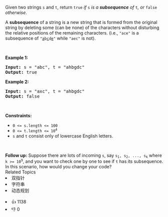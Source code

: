 <p>Given two strings <code>s</code> and <code>t</code>, return <code>true</code><em> if </em><code>s</code><em> is a <strong>subsequence</strong> of </em><code>t</code><em>, or </em><code>false</code><em> otherwise</em>.</p>

<p>A <strong>subsequence</strong> of a string is a new string that is formed from the original string by deleting some (can be none) of the characters without disturbing the relative positions of the remaining characters. (i.e., <code>"ace"</code> is a subsequence of <code>"<u>a</u>b<u>c</u>d<u>e</u>"</code> while <code>"aec"</code> is not).</p>

<p>&nbsp;</p> 
<p><strong class="example">Example 1:</strong></p> 
<pre><strong>Input:</strong> s = "abc", t = "ahbgdc"
<strong>Output:</strong> true
</pre>
<p><strong class="example">Example 2:</strong></p> 
<pre><strong>Input:</strong> s = "axc", t = "ahbgdc"
<strong>Output:</strong> false
</pre> 
<p>&nbsp;</p> 
<p><strong>Constraints:</strong></p>

<ul> 
 <li><code>0 &lt;= s.length &lt;= 100</code></li> 
 <li><code>0 &lt;= t.length &lt;= 10<sup>4</sup></code></li> 
 <li><code>s</code> and <code>t</code> consist only of lowercase English letters.</li> 
</ul>

<p>&nbsp;</p> 
<strong>Follow up:</strong> Suppose there are lots of incoming 
<code>s</code>, say 
<code>s<sub>1</sub>, s<sub>2</sub>, ..., s<sub>k</sub></code> where 
<code>k &gt;= 10<sup>9</sup></code>, and you want to check one by one to see if 
<code>t</code> has its subsequence. In this scenario, how would you change your code?

<div><div>Related Topics</div><div><li>双指针</li><li>字符串</li><li>动态规划</li></div></div><br><div><li>👍 1138</li><li>👎 0</li></div>